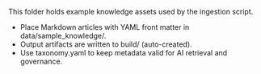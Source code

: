 This folder holds example knowledge assets used by the ingestion script.
- Place Markdown articles with YAML front matter in data/sample_knowledge/.
- Output artifacts are written to build/ (auto-created).
- Use taxonomy.yaml to keep metadata valid for AI retrieval and governance.
